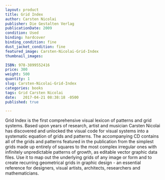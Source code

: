 ```yaml
---
layout: product
title: Grid Index
author: Carsten Nicolai 
publisher: Die Gestalten Verlag
publicationDate: 2009
condition: Used
binding: hardcover
binding_condition: fine
dust_jacket_condition: fine
featured_image: Carsten-Nicolai-Grid-Index
thumbnail_images:

ISBN: 978-3899552416
price: 300
weight: 500
quantity: 1
slug: Carsten-Nicolai-Grid-Index
categories: books
tags: Grid Carsten Nicolai
date:   2017-04-21 08:38:18 -0500
published: true

---
```



Grid Index is the first comprehensive visual lexicon of patterns and grid systems. Based upon years of research, artist and musician Carsten Nicolai has discovered and unlocked the visual code for visual systems into a systematic equation of grids and patterns. The accompanying CD contains all of the grids and patterns featured in the publication from the simplest grids made up entirely of squares to the most complex irregular ones with infinitely unpredictable patterns of growth, as editable vector graphic data files. Use it to map out the underlying grids of any image or form and to create recurring geometrical grids in graphic design - an essential reference for designers, visual artists, architects, researchers and mathematicians.